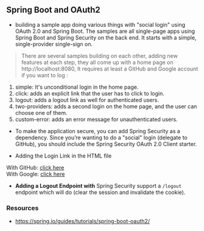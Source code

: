 ## Spring Boot and OAuth2
- building a sample app doing various things with "social login" using OAuth 2.0 and Spring Boot. The samples are all single-page apps using Spring Boot and Spring Security on the back end. It starts with a simple, single-provider single-sign on.

> There are several samples building on each other, adding new features at each step, they all come up with a home page on http://localhost:8080, It requires at least a GitHub and Google account if you want to log :

1. simple: It's unconditional login in the home page.
2. click: adds an explicit link that the user has to click to login.
3. logout: adds a logout link as well for authenticated users.
4. two-providers: adds a second login on the home page, and the user can choose one of them.
5. custom-error: adds an error message for unauthenticated users.

- To make the application secure, you can add Spring Security as a dependency. Since you’re wanting to do a "social" login (delegate to GitHub), you should include the Spring Security OAuth 2.0 Client starter.

- Adding the Login Link in the HTML file

<div class="container unauthenticated">
  <div>
    With GitHub: <a href="/oauth2/authorization/github">click here</a>
  </div>
  <div>
    With Google: <a href="/oauth2/authorization/google">click here</a>
  </div>
</div>

- **Adding a Logout Endpoint with**
Spring Security  support a `/logout` endpoint which will do (clear the session and invalidate the cookie).

### Resources
- https://spring.io/guides/tutorials/spring-boot-oauth2/



